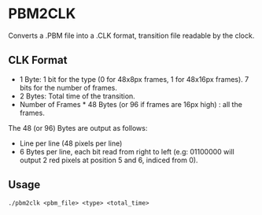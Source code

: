 PBM2CLK
=======

Converts a .PBM file into a .CLK format, transition file readable by the clock.

CLK Format
----------

+ 1 Byte: 1 bit for the type (0 for 48x8px frames, 1 for 48x16px frames). 7 bits for the number of frames.
+ 2 Bytes: Total time of the transition.
+ Number of Frames * 48 Bytes (or 96 if frames are 16px high) : all the frames.

The 48 (or 96) Bytes are output as follows:

+ Line per line (48 pixels per line)
+ 6 Bytes per line, each bit read from right to left (e.g: 01100000 will output 2 red pixels at position 5 and 6, indiced from 0).

Usage
-----

    ./pbm2clk <pbm_file> <type> <total_time>
